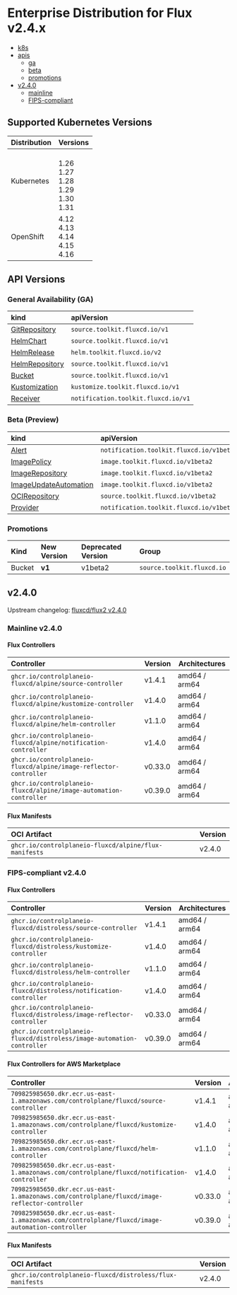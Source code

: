 # Enterprise Distribution for Flux v2.4.x

- [k8s](#supported-kubernetes-versions)
- [apis](#api-versions)
  - [ga](#general-availability-ga)
  - [beta](#beta-preview)
  - [promotions](#promotions)
- [v2.4.0](#v240)
  - [mainline](#mainline-v230)
  - [FIPS-compliant](#fips-compliant-v230)

## Supported Kubernetes Versions

| Distribution | Versions                                              |
|:-------------|:------------------------------------------------------|
| Kubernetes   | <br>1.26 <br>1.27 <br>1.28 <br>1.29 <br>1.30 <br>1.31 |
| OpenShift    | 4.12 <br>4.13 <br>4.14 <br>4.15 <br>4.16              |

## API Versions

### General Availability (GA)

| kind                                                                                   | apiVersion                          |
|:---------------------------------------------------------------------------------------|:------------------------------------|
| [GitRepository](https://v2-4.docs.fluxcd.io/flux/components/source/gitrepositories/)   | `source.toolkit.fluxcd.io/v1`       |
| [HelmChart](https://v2-4.docs.fluxcd.io/flux/components/source/helmcharts/)            | `source.toolkit.fluxcd.io/v1`       |
| [HelmRelease](https://v2-4.docs.fluxcd.io/flux/components/helm/helmreleases/)          | `helm.toolkit.fluxcd.io/v2`         |
| [HelmRepository](https://v2-4.docs.fluxcd.io/flux/components/source/helmrepositories/) | `source.toolkit.fluxcd.io/v1`       |
| [Bucket](https://v2-4.docs.fluxcd.io/flux/components/source/buckets/)                  | `source.toolkit.fluxcd.io/v1`       |
| [Kustomization](https://v2-4.docs.fluxcd.io/flux/components/kustomize/kustomizations/) | `kustomize.toolkit.fluxcd.io/v1`    |
| [Receiver](https://v2-4.docs.fluxcd.io/flux/components/notification/receivers/)        | `notification.toolkit.fluxcd.io/v1` |

### Beta (Preview)

| kind                                                                                               | apiVersion                               |
|:---------------------------------------------------------------------------------------------------|:-----------------------------------------|
| [Alert](https://v2-4.docs.fluxcd.io/flux/components/notification/alerts/)                          | `notification.toolkit.fluxcd.io/v1beta3` |
| [ImagePolicy](https://v2-4.docs.fluxcd.io/flux/components/image/imagepolicies/)                    | `image.toolkit.fluxcd.io/v1beta2`        |
| [ImageRepository](https://v2-4.docs.fluxcd.io/flux/components/image/imagerepositories/)            | `image.toolkit.fluxcd.io/v1beta2`        |
| [ImageUpdateAutomation](https://v2-4.docs.fluxcd.io/flux/components/image/imageupdateautomations/) | `image.toolkit.fluxcd.io/v1beta2`        |
| [OCIRepository](https://v2-4.docs.fluxcd.io/flux/components/source/ocirepositories/)               | `source.toolkit.fluxcd.io/v1beta2`       |
| [Provider](https://v2-4.docs.fluxcd.io/flux/components/notification/providers/)                    | `notification.toolkit.fluxcd.io/v1beta3` |

### Promotions

| Kind           | New Version | Deprecated Version | Group                      |
|:---------------|:------------|:-------------------|:---------------------------|
| Bucket         | **v1**      | v1beta2            | `source.toolkit.fluxcd.io` |

## v2.4.0

Upstream changelog: [fluxcd/flux2 v2.4.0](https://github.com/fluxcd/flux2/releases/tag/v2.4.0)

### Mainline v2.4.0

#### Flux Controllers

| Controller                                                         | Version | Architectures |
|:-------------------------------------------------------------------|---------|---------------|
| `ghcr.io/controlplaneio-fluxcd/alpine/source-controller`           | v1.4.1  | amd64 / arm64 |
| `ghcr.io/controlplaneio-fluxcd/alpine/kustomize-controller`        | v1.4.0  | amd64 / arm64 |
| `ghcr.io/controlplaneio-fluxcd/alpine/helm-controller`             | v1.1.0  | amd64 / arm64 |
| `ghcr.io/controlplaneio-fluxcd/alpine/notification-controller`     | v1.4.0  | amd64 / arm64 |
| `ghcr.io/controlplaneio-fluxcd/alpine/image-reflector-controller`  | v0.33.0 | amd64 / arm64 |
| `ghcr.io/controlplaneio-fluxcd/alpine/image-automation-controller` | v0.39.0 | amd64 / arm64 |

#### Flux Manifests

| OCI Artifact                                          | Version |
|:------------------------------------------------------|---------|
| `ghcr.io/controlplaneio-fluxcd/alpine/flux-manifests` | v2.4.0  |

### FIPS-compliant v2.4.0

#### Flux Controllers

| Controller                                                              | Version | Architectures |
|:------------------------------------------------------------------------|---------|---------------|
| `ghcr.io/controlplaneio-fluxcd/distroless/source-controller`            | v1.4.1  | amd64 / arm64 |
| `ghcr.io/controlplaneio-fluxcd/distroless/kustomize-controller`         | v1.4.0  | amd64 / arm64 |
| `ghcr.io/controlplaneio-fluxcd/distroless/helm-controller`              | v1.1.0  | amd64 / arm64 |
| `ghcr.io/controlplaneio-fluxcd/distroless/notification-controller`      | v1.4.0  | amd64 / arm64 |
| `ghcr.io/controlplaneio-fluxcd/distroless/image-reflector-controller`   | v0.33.0 | amd64 / arm64 |
| `ghcr.io/controlplaneio-fluxcd/distroless/image-automation-controller`  | v0.39.0 | amd64 / arm64 |

#### Flux Controllers for AWS Marketplace

| Controller                                                                                     | Version | Architectures |
|:-----------------------------------------------------------------------------------------------|---------|---------------|
| `709825985650.dkr.ecr.us-east-1.amazonaws.com/controlplane/fluxcd/source-controller`           | v1.4.1  | amd64 / arm64 |
| `709825985650.dkr.ecr.us-east-1.amazonaws.com/controlplane/fluxcd/kustomize-controller`        | v1.4.0  | amd64 / arm64 |
| `709825985650.dkr.ecr.us-east-1.amazonaws.com/controlplane/fluxcd/helm-controller`             | v1.1.0  | amd64 / arm64 |
| `709825985650.dkr.ecr.us-east-1.amazonaws.com/controlplane/fluxcd/notification-controller`     | v1.4.0  | amd64 / arm64 |
| `709825985650.dkr.ecr.us-east-1.amazonaws.com/controlplane/fluxcd/image-reflector-controller`  | v0.33.0 | amd64 / arm64 |
| `709825985650.dkr.ecr.us-east-1.amazonaws.com/controlplane/fluxcd/image-automation-controller` | v0.39.0 | amd64 / arm64 |

#### Flux Manifests

| OCI Artifact                                               | Version |
|:-----------------------------------------------------------|---------|
| `ghcr.io/controlplaneio-fluxcd/distroless/flux-manifests`  | v2.4.0  |
